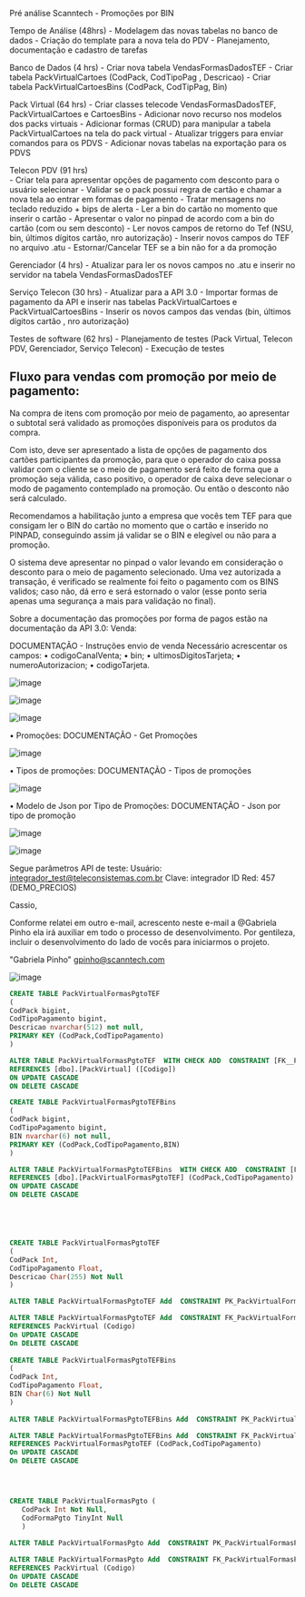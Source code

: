 Pré análise Scanntech - Promoções por BIN

Tempo de Análise (48hrs)
    - Modelagem das novas tabelas no banco de dados
    - Criação do template para a nova tela do PDV 
    - Planejamento, documentação e cadastro de tarefas 

Banco de Dados (4 hrs)
    - Criar nova tabela VendasFormasDadosTEF
    - Criar tabela PackVirtualCartoes (CodPack, CodTipoPag , Descricao)
    - Criar tabela PackVirtualCartoesBins (CodPack, CodTipPag, Bin)

Pack Virtual (64 hrs)
    - Criar classes telecode VendasFormasDadosTEF, PackVirtualCartoes e CartoesBins
    - Adicionar novo recurso nos modelos dos packs virtuais 
    - Adicionar formas (CRUD) para manipular a tabela PackVirtualCartoes na tela do pack virtual 
    - Atualizar triggers para enviar comandos para os PDVS
    - Adicionar novas tabelas na exportação para os PDVS

Telecon PDV (91 hrs)    
    - Criar tela para apresentar opções de pagamento com desconto para o usuário selecionar
    - Validar se o pack possui regra de cartão e chamar a nova tela ao entrar em formas de pagamento
    - Tratar mensagens no teclado reduzido + bips de alerta
    - Ler a bin do cartão no momento que inserir o cartão
    - Apresentar o valor no pinpad de acordo com a bin do cartão (com ou sem desconto)
    - Ler novos campos de retorno do Tef (NSU, bin, últimos dígitos cartão, nro autorização)
    - Inserir novos campos do TEF no arquivo .atu 
    - Estornar/Cancelar TEF se a bin não for a da promoção

Gerenciador (4 hrs)
    - Atualizar para ler os novos campos no .atu e inserir no servidor na tabela VendasFormasDadosTEF    

Serviço Telecon (30 hrs)
    - Atualizar para a API 3.0 
    - Importar formas de pagamento da API e inserir nas tabelas PackVirtualCartoes e PackVirtualCartoesBins 
    - Inserir os novos campos das vendas (bin, últimos dígitos cartão , nro autorização)

Testes de software (62 hrs)
    - Planejamento de testes (Pack Virtual, Telecon PDV, Gerenciador, Serviço Telecon)
    - Execução de testes




## Fluxo para vendas com promoção por meio de pagamento:
Na compra de itens com promoção por meio de pagamento, ao apresentar o subtotal será validado as promoções disponíveis para os produtos da compra.

Com isto, deve ser apresentado a lista de opções de pagamento dos cartões participantes da promoção, para que o operador do caixa possa validar com o cliente se o meio de pagamento será feito de forma que a promoção seja válida, caso positivo, o operador de caixa deve selecionar o modo de pagamento contemplado na promoção. Ou então o desconto não será calculado.

Recomendamos a habilitação junto a empresa que vocês tem TEF para que consigam ler o BIN do cartão no momento que o cartão e inserido no PINPAD, conseguindo assim já validar se o BIN e elegível ou não para a promoção.

O sistema deve apresentar no pinpad o valor levando em consideração o desconto para o meio de pagamento selecionado.
Uma vez autorizada a transação, é verificado se realmente foi feito o pagamento com os BINS validos; caso não, dá erro e será estornado o valor (esse ponto seria apenas uma segurança a mais para validação no final).


Sobre a documentação das promoções por forma de pagos estão na documentação da API 3.0: 
Venda:

DOCUMENTAÇÃO - Instruções envio de venda
Necessário acrescentar os campos:
• codigoCanalVenta;
• bin;
• ultimosDigitosTarjeta;
• numeroAutorizacion;
• codigoTarjeta.

![image](https://user-images.githubusercontent.com/80394522/201927970-8cc47c98-7a48-4223-ad67-33961b176941.png)

![image](https://user-images.githubusercontent.com/80394522/201928009-033bd56a-2f86-4fd9-a9c9-61ed602a8756.png)

![image](https://user-images.githubusercontent.com/80394522/201928035-18d40909-6af4-4ef5-b39b-1b4fefd5caaa.png)

• Promoções:
DOCUMENTAÇÃO - Get Promoções

![image](https://user-images.githubusercontent.com/80394522/201928126-f048af9d-48bd-473d-97a6-db74d71b4696.png)


• Tipos de promoções:
DOCUMENTAÇÃO - Tipos de promoções

![image](https://user-images.githubusercontent.com/80394522/201928196-cc5495ee-7b3c-4623-ba3c-09ddbdad8460.png)

• Modelo de Json por Tipo de Promoções:
DOCUMENTAÇÃO - Json por tipo de promoção

![image](https://user-images.githubusercontent.com/80394522/201928269-2884e0cc-646e-4e45-b3b6-4b3c90ebcaeb.png)


![image](https://user-images.githubusercontent.com/80394522/201929432-60cb523b-13fc-41bf-a894-2fd4eaa0f1b4.png)

Segue parâmetros API de teste:
Usuário: integrador_test@teleconsistemas.com.br
Clave: integrador
ID Red: 457 (DEMO_PRECIOS)


Cassio,

Conforme relatei em outro e-mail, acrescento neste e-mail a @Gabriela Pinho ela irá auxiliar em todo o processo de desenvolvimento.
Por gentileza, incluir o desenvolvimento do lado de vocês  para iniciarmos o projeto.

"Gabriela Pinho" <gpinho@scanntech.com>

![image](https://user-images.githubusercontent.com/80394522/201929055-4137b3d4-8e83-4e2f-9547-315a0aa3fd0d.png)





``` sql
CREATE TABLE PackVirtualFormasPgtoTEF 
( 
CodPack bigint, 
CodTipoPagamento bigint, 
Descricao nvarchar(512) not null, 
PRIMARY KEY (CodPack,CodTipoPagamento) 
) 

ALTER TABLE PackVirtualFormasPgtoTEF  WITH CHECK ADD  CONSTRAINT [FK__PackVirtualFormasPgtoTEF] FOREIGN KEY([CodPack]) 
REFERENCES [dbo].[PackVirtual] ([Codigo]) 
ON UPDATE CASCADE 
ON DELETE CASCADE

CREATE TABLE PackVirtualFormasPgtoTEFBins 
( 
CodPack bigint, 
CodTipoPagamento bigint, 
BIN nvarchar(6) not null, 
PRIMARY KEY (CodPack,CodTipoPagamento,BIN) 
) 

ALTER TABLE PackVirtualFormasPgtoTEFBins  WITH CHECK ADD  CONSTRAINT [FK__PackVirtualFormasPgtoTEFBins] FOREIGN KEY([CodPack],[CodTipoPagamento]) 
REFERENCES [dbo].[PackVirtualFormasPgtoTEF] (CodPack,CodTipoPagamento) 
ON UPDATE CASCADE 
ON DELETE CASCADE 





```



``` sql access

CREATE TABLE PackVirtualFormasPgtoTEF 
( 
CodPack Int, 
CodTipoPagamento Float, 
Descricao Char(255) Not Null
) 

ALTER TABLE PackVirtualFormasPgtoTEF Add  CONSTRAINT PK_PackVirtualFormasPgtoTEF Primary Key (CodPack,CodTipoPagamento)

ALTER TABLE PackVirtualFormasPgtoTEF Add  CONSTRAINT FK_PackVirtualFormasPgtoTEF Foreign Key(CodPack) 
REFERENCES PackVirtual (Codigo) 
On UPDATE CASCADE 
On DELETE CASCADE
                                                                                          
CREATE TABLE PackVirtualFormasPgtoTEFBins 
( 
CodPack Int, 
CodTipoPagamento Float, 
BIN Char(6) Not Null 
) 
 
ALTER TABLE PackVirtualFormasPgtoTEFBins Add  CONSTRAINT PK_PackVirtualFormasPgtoTEFBins Primary Key (CodPack,CodTipoPagamento,BIN) 

ALTER TABLE PackVirtualFormasPgtoTEFBins Add  CONSTRAINT FK_PackVirtualFormasPgtoTEFBins Foreign Key(CodPack,CodTipoPagamento) 
REFERENCES PackVirtualFormasPgtoTEF (CodPack,CodTipoPagamento) 
On UPDATE CASCADE 
On DELETE CASCADE 




CREATE TABLE PackVirtualFormasPgto (
   CodPack Int Not Null,
   CodFormaPgto TinyInt Null
   )
          
ALTER TABLE PackVirtualFormasPgto Add  CONSTRAINT PK_PackVirtualFormasPgto Primary Key (CodPack,CodFormaPgto)

ALTER TABLE PackVirtualFormasPgto Add  CONSTRAINT FK_PackVirtualFormasPgto Foreign Key(CodPack) 
REFERENCES PackVirtual (Codigo) 
On UPDATE CASCADE 
On DELETE CASCADE        

```
